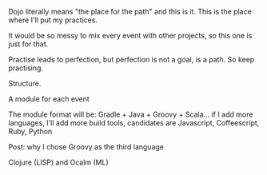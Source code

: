 
Dojo literally means "the place for the path" and this is it. This is the place where I'll put my
 practices.

It would be so messy to mix every event with other projects, so this one is just for that.

Practise leads to perfection, but perfection is not a goal, is a path. So keep practising.

Structure.

A module for each event

The module format will be: Gradle + Java + Groovy + Scala... if I add more languages,
I'll add more build tools, candidates are Javascript, Coffeescript, Ruby, Python



Post: why I chose Groovy as the third language

Clojure (LISP) and Ocalm (ML)
